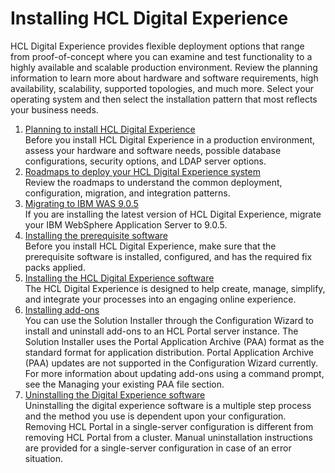 # Installing HCL Digital Experience

HCL Digital Experience provides flexible deployment options that range from proof-of-concept where you can examine and test functionality to a highly available and scalable production environment. Review the planning information to learn more about hardware and software requirements, high availability, scalability, supported topologies, and much more. Select your operating system and then select the installation pattern that most reflects your business needs.

1.  [Planning to install HCL Digital Experience](../plan/plan_installation.md)  
Before you install HCL Digital Experience in a production environment, assess your hardware and software needs, possible database configurations, security options, and LDAP server options.
2.  [Roadmaps to deploy your HCL Digital Experience system](../install/deployment_patterns.md)  
Review the roadmaps to understand the common deployment, configuration, migration, and integration patterns.
3.  [Migrating to IBM WAS 9.0.5](../was/ug_instwas95.md)  
If you are installing the latest version of HCL Digital Experience, migrate your IBM WebSphere Application Server to 9.0.5.
4.  [Installing the prerequisite software](../install/prereq_software.md)  
Before you install HCL Digital Experience, make sure that the prerequisite software is installed, configured, and has the required fix packs applied.
5.  [Installing the HCL Digital Experience software](../install/inst_web_experience.md)  
The HCL Digital Experience is designed to help create, manage, simplify, and integrate your processes into an engaging online experience.
6.  [Installing add-ons](../config/int_sol_installer.md)  
 You can use the Solution Installer through the Configuration Wizard to install and uninstall add-ons to an HCL Portal server instance. The Solution Installer uses the Portal Application Archive \(PAA\) format as the standard format for application distribution. Portal Application Archive \(PAA\) updates are not supported in the Configuration Wizard currently. For more information about updating add-ons using a command prompt, see the Managing your existing PAA file section.
7.  [Uninstalling the Digital Experience software](../install/uninstall.md)  
Uninstalling the digital experience software is a multiple step process and the method you use is dependent upon your configuration. Removing HCL Portal in a single-server configuration is different from removing HCL Portal from a cluster. Manual uninstallation instructions are provided for a single-server configuration in case of an error situation.

<!-- ??? **Related information**  

[HCL Digital Experience 9.5 Product Documentation](../welcome/wp95_welcome.md) -->

